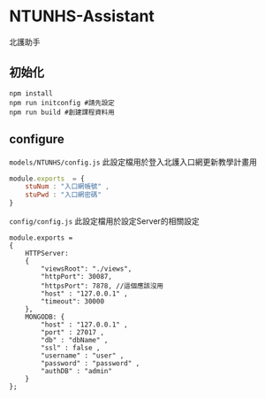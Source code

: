 <div>
    <h1>NTUNHS-Assistant</h1>
北護助手
</div>

## 初始化
```bash=
npm install
npm run initconfig #請先設定
npm run build #創建課程資料用
```

## configure


`models/NTUNHS/config.js` 此設定檔用於登入北護入口網更新教學計畫用
```javascript
module.exports  = {
    stuNum : "入口網帳號" , 
    stuPwd : "入口網密碼"
}
```
`config/config.js` 此設定檔用於設定Server的相關設定

```javascipt
module.exports =
{
    HTTPServer:
    {
        "viewsRoot": "./views",
        "httpPort": 30087,
        "httpsPort": 7878, //這個應該沒用
        "host" : "127.0.0.1" ,
        "timeout": 30000
    },
    MONGODB: {
        "host" : "127.0.0.1" , 
        "port" : 27017 , 
        "db" : "dbName" , 
        "ssl" : false ,
        "username" : "user" , 
        "password" : "password" , 
        "authDB" : "admin"
    }
};
```

